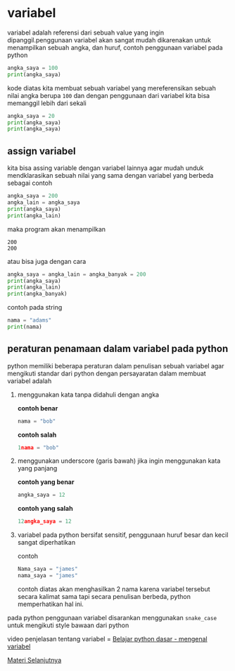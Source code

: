 # variabel

variabel adalah referensi dari sebuah value yang ingin dipanggil.penggunaan variabel akan sangat mudah dikarenakan untuk menampilkan sebuah angka, dan huruf, contoh penggunaan variabel pada python

```python
angka_saya = 100
print(angka_saya)
```

kode diatas kita membuat sebuah variabel yang mereferensikan sebuah nilai angka berupa ``100`` dan dengan penggunaan dari variabel kita bisa memanggil lebih dari sekali

```python
angka_saya = 20
print(angka_saya)
print(angka_saya)
```

## assign variabel

kita bisa assing variable dengan variabel lainnya agar mudah unduk mendklarasikan sebuah nilai yang sama dengan variabel yang berbeda sebagai contoh

```python
angka_saya = 200
angka_lain = angka_saya
print(angka_saya)
print(angka_lain)
```
maka program akan menampilkan
```
200
200
```
atau bisa juga dengan cara
```python
angka_saya = angka_lain = angka_banyak = 200
print(angka_saya)
print(angka_lain)
print(angka_banyak)
```

contoh pada string
```python
nama = "adams"
print(nama)
```

## peraturan penamaan dalam variabel pada python

python memiliki beberapa peraturan dalam penulisan sebuah variabel agar mengikuti standar dari python dengan persayaratan dalam membuat variabel adalah

1. menggunakan kata tanpa didahuli dengan angka

    **contoh benar**
    ```python
    nama = "bob"
    ```
    **contoh salah**
    ```python
    1nama = "bob"
    ```
2. menggunakan underscore (garis bawah) jika ingin menggunakan kata yang panjang

    **contoh yang benar**
    ```python
    angka_saya = 12
    ```
    **contoh yang salah**
    ```python
    12angka_saya = 12
    ```
3. variabel pada python bersifat sensitif, penggunaan huruf besar dan kecil sangat diperhatikan

    contoh
    ```python
    Nama_saya = "james"
    nama_saya = "james"
    ```
    contoh diatas akan menghasilkan 2 nama karena variabel tersebut secara kalimat sama tapi secara penulisan berbeda, python memperhatikan hal ini.

pada python penggunaan variabel disarankan menggunakan ``snake_case`` untuk mengikuti style bawaan dari python

video penjelasan tentang variabel = [Belajar python dasar - mengenal variabel](https://www.youtube.com/watch?v=gxmTFXfrMzk&list=PLZS-MHyEIRo59lUBwU-XHH7Ymmb04ffOY&index=5)

[Materi Selanjutnya](../04_operator)
